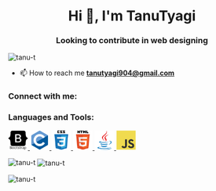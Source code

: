 <h1 align="center">Hi 👋, I'm TanuTyagi</h1>
<h3 align="center">Looking to contribute in web designing</h3>

<p align="left"> <img src="https://komarev.com/ghpvc/?username=tanu-t&label=Profile%20views&color=0e75b6&style=flat" alt="tanu-t" /> </p>

- 📫 How to reach me **tanutyagi904@gmail.com**

<h3 align="left">Connect with me:</h3>
<p align="left">
</p>

<h3 align="left">Languages and Tools:</h3>
<p align="left"> <a href="https://getbootstrap.com" target="_blank" rel="noreferrer"> <img src="https://raw.githubusercontent.com/devicons/devicon/master/icons/bootstrap/bootstrap-plain-wordmark.svg" alt="bootstrap" width="40" height="40"/> </a> <a href="https://www.cprogramming.com/" target="_blank" rel="noreferrer"> <img src="https://raw.githubusercontent.com/devicons/devicon/master/icons/c/c-original.svg" alt="c" width="40" height="40"/> </a> <a href="https://www.w3schools.com/css/" target="_blank" rel="noreferrer"> <img src="https://raw.githubusercontent.com/devicons/devicon/master/icons/css3/css3-original-wordmark.svg" alt="css3" width="40" height="40"/> </a> <a href="https://www.w3.org/html/" target="_blank" rel="noreferrer"> <img src="https://raw.githubusercontent.com/devicons/devicon/master/icons/html5/html5-original-wordmark.svg" alt="html5" width="40" height="40"/> </a> <a href="https://www.java.com" target="_blank" rel="noreferrer"> <img src="https://raw.githubusercontent.com/devicons/devicon/master/icons/java/java-original.svg" alt="java" width="40" height="40"/> </a> <a href="https://developer.mozilla.org/en-US/docs/Web/JavaScript" target="_blank" rel="noreferrer"> <img src="https://raw.githubusercontent.com/devicons/devicon/master/icons/javascript/javascript-original.svg" alt="javascript" width="40" height="40"/> </a> </p>

<p><img align="left" src="https://github-readme-stats.vercel.app/api/top-langs?username=tanu-t&show_icons=true&locale=en&layout=compact" alt="tanu-t" /></p>

<p>&nbsp;<img align="center" src="https://github-readme-stats.vercel.app/api?username=tanu-t&show_icons=true&locale=en" alt="tanu-t" /></p>

<p><img align="center" src="https://github-readme-streak-stats.herokuapp.com/?user=tanu-t&" alt="tanu-t" /></p>

